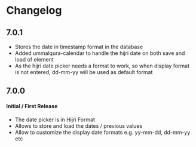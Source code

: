 # Changelog

## 7.0.1
* Stores the date in timestamp format in the database
* Added ummalqura-calendar to handle the hijri date on both save and load of element
* As the hijri date picker needs a format to work, so when display format is not entered, dd-mm-yy will be used as default format


## 7.0.0
#### Initial / First Release

* The date picker is in Hijri Format
* Allows to store and load the dates / previous values
* Allow to customize the display date formats e.g. yy-mm-dd, dd-mm-yy etc


